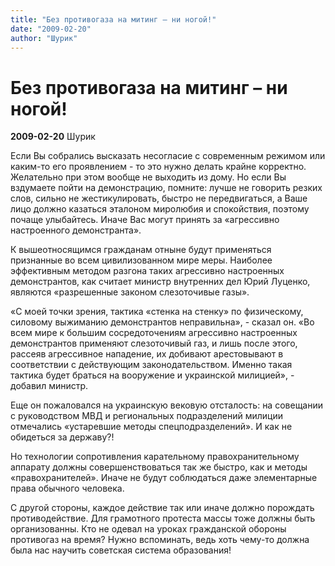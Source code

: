 ```yaml
---
title: "Без противогаза на митинг – ни ногой!"
date: "2009-02-20"
author: "Шурик"
---
```


# Без противогаза на митинг – ни ногой!

**2009-02-20** Шурик

Если Вы собрались высказать несогласие с современным режимом или каким-то его проявлением - то это нужно делать крайне корректно. Желательно при этом вообще не выходить из дому. Но если Вы вздумаете пойти на демонстрацию, помните: лучше не говорить резких слов, сильно не жестикулировать, быстро не передвигаться, а Ваше лицо должно казаться эталоном миролюбия и спокойствия, поэтому почаще улыбайтесь. Иначе Вас могут принять за «агрессивно настроенного демонстранта».

К вышеотносящимся гражданам отныне будут применяться признанные во всем цивилизованном мире меры. Наиболее эффективным методом разгона таких агрессивно настроенных демонстрантов, как считает министр внутренних дел Юрий Луценко, являются «разрешенные законом слезоточивые газы».

«С моей точки зрения, тактика «стенка на стенку» по физическому, силовому выжиманию демонстрантов неправильна», - сказал он. «Во всем мире к большим сосредоточениям агрессивно настроенных демонстрантов применяют слезоточивый газ, и лишь после этого, рассеяв агрессивное нападение, их добивают арестовывают в соответствии с действующим законодательством. Именно такая тактика будет браться на вооружение и украинской милицией», - добавил министр.

Еще он пожаловался на украинскую вековую отсталость: на совещании с руководством МВД и региональных подразделений милиции отмечались «устаревшие методы спецподразделений». И как не обидеться за державу?!

Но технологии сопротивления карательному правохранительному аппарату должны совершенствоваться так же быстро, как и методы «правохранителей». Иначе не будут соблюдаться даже элементарные права обычного человека.

С другой стороны, каждое действие так или иначе должно порождать противодействие. Для грамотного протеста массы тоже должны быть организованны. Кто не одевал на уроках гражданской обороны противогаз на время? Нужно вспоминать, ведь хоть чему-то должна была нас научить советская система образования!